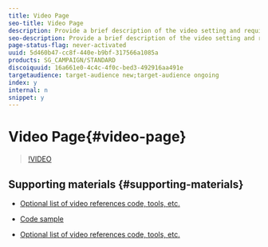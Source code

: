 ```yaml
---
title: Video Page
seo-title: Video Page
description: Provide a brief description of the video setting and required context. This should be brief and provides a highlevel outline of what is covered in the video. This can be used to drive the SEO description (in Page Properties) as well.
seo-description: Provide a brief description of the video setting and required context. This should be brief and provides a highlevel outline of what is covered in the video. This can be used to drive the SEO description (in Page Properties) as well.
page-status-flag: never-activated
uuid: 5d460b47-cc8f-440e-b9bf-317566a1085a
products: SG_CAMPAIGN/STANDARD
discoiquuid: 16a661e0-4c4c-4f0c-bed3-492916aa491e
targetaudience: target-audience new;target-audience ongoing
index: y
internal: n
snippet: y
---
```


# Video Page{#video-page}

>[!VIDEO](https://video.tv.adobe.com/v/16831/?quality=9)

## Supporting materials {#supporting-materials}

* [Optional list of video references code, tools, etc.](http://www.adobe.com)
* [Code sample](https://github.com/Adobe-Consulting-Services/acs-aem-samples/blob/master/bundle/src/main/java/com/adobe/acs/samples/services/impl/SampleServiceImpl.java)

* [Optional list of video references code, tools, etc.](http://www.adobe.com)

